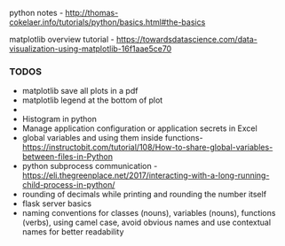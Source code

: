 python notes -  http://thomas-cokelaer.info/tutorials/python/basics.html#the-basics

matplotlib overview tutorial - https://towardsdatascience.com/data-visualization-using-matplotlib-16f1aae5ce70


### TODOS
* matplotlib save all plots in a pdf
* matplotlib legend at the bottom of plot
* 
* Histogram in python
* Manage application configuration or application secrets in Excel  
* global variables and using them inside functions- https://instructobit.com/tutorial/108/How-to-share-global-variables-between-files-in-Python
* python subprocess communication - https://eli.thegreenplace.net/2017/interacting-with-a-long-running-child-process-in-python/
* rounding of decimals while printing and rounding the number itself
* flask server basics
* naming conventions for classes (nouns), variables (nouns), functions (verbs), using camel case, avoid obvious names and use contextual names for better readability



<!--stackedit_data:
eyJoaXN0b3J5IjpbMTE3Mjc2MzA5OCwtMTE5Mzk4OTg3MCw5OT
A1MTMxMTEsLTg4MTEzODM4MSwtOTg5NDc3MjYxLC0yMDU2NDA1
NTUwLC05Nzg2NzM0MSwtMzIzOTg4MTQ5LC0xOTIzNzYzOTQ3LD
M5NDUzNzg2OSwtMTM5MTQ5NTYwNSwtMjIxODg5OTc1LDY2MTY3
NDAxNCw5MjY3OTUzMDQsLTM5ODU0MjYwMCwxMTcyMjM2MjgzLD
E4NTIwMDYwMjUsMjEyMTU3NzE0LC03NzQ4NjAxNDMsLTUyMDQ3
MTkzOF19
-->
